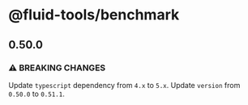 # @fluid-tools/benchmark

## 0.50.0

### ⚠ BREAKING CHANGES

Update `typescript` dependency from `4.x` to `5.x`.
Update `version` from `0.50.0` to `0.51.1`.
